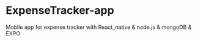 # ExpenseTracker-app
Mobile app for expense tracker with React_native &amp; node.js &amp; mongoDB &amp; EXPO
